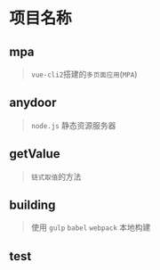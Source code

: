 # 项目名称

## mpa

> `vue-cli2`搭建的`多页面应用`(`MPA`)

## anydoor

> `node.js` 静态资源服务器

## getValue

> `链式取值`的方法

## building

> 使用 `gulp` `babel` `webpack` 本地构建

## test

> 